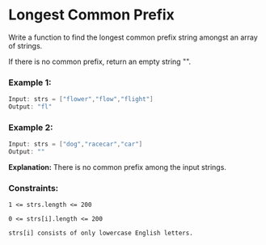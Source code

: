 # Longest Common Prefix

Write a function to find the longest common prefix string amongst an array of strings.

If there is no common prefix, return an empty string "".

 
### Example 1:
``` java
Input: strs = ["flower","flow","flight"]
Output: "fl"
```

### Example 2:
```java 
Input: strs = ["dog","racecar","car"]
Output: ""
```
**Explanation:** There is no common prefix among the input strings.
 

### Constraints:
```
1 <= strs.length <= 200
```
```
0 <= strs[i].length <= 200
```
```
strs[i] consists of only lowercase English letters.
```
